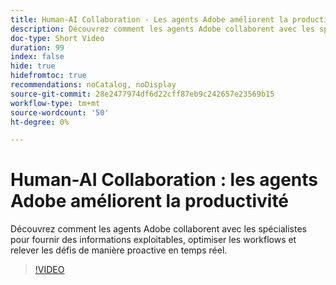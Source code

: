 ```yaml
---
title: Human-AI Collaboration - Les agents Adobe améliorent la productivité
description: Découvrez comment les agents Adobe collaborent avec les spécialistes pour fournir des informations exploitables, optimiser les workflows et relever les défis de manière proactive en temps réel.
doc-type: Short Video
duration: 99
index: false
hide: true
hidefromtoc: true
recommendations: noCatalog, noDisplay
source-git-commit: 28e2477974df6d22cff87eb9c242657e23569b15
workflow-type: tm+mt
source-wordcount: '50'
ht-degree: 0%

---
```



# Human-AI Collaboration : les agents Adobe améliorent la productivité

Découvrez comment les agents Adobe collaborent avec les spécialistes pour fournir des informations exploitables, optimiser les workflows et relever les défis de manière proactive en temps réel.

<!-- 62_S653_3442539_98_humanai-collaboration-adobe-agents-enhancing-productivity -->
>[!VIDEO](https://video.tv.adobe.com/v/3458189/?learn=on&enablevpops=true)

